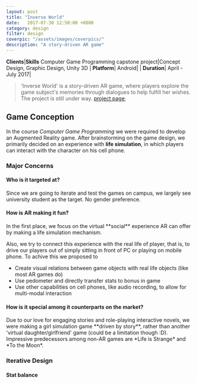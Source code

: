 ```yaml
---
layout: post
title: "Inverse World"
date:   2017-07-30 12:50:00 +0800
category: design
filter: design
coverpic: "/assets/images/coverpics/"
description: "A story-driven AR game"
---
```


**Clients**|**Skills**
 <highlight>Computer Game Programming capstone project</highlight>|<highlight>Concept Design, Graphic Design, Unity 3D</highlight>
 |
 **Platform**|
 Android|
 |
**Duration**|
 <highlight>April - July 2017</highlight>|

>'Inverse World' is a story-driven AR game, where players explore the game subject's memories through dialogues to help fulfill her wishes. The project is still under way. [project page](https://github.com/fish1996/AR-Game---Inverse-World);

<h2>Game Conception</h2>

In the course *Computer Game Programming* we were required to develop an Augmented Reality game. After brainstorming on the game design, we primarily decided on an experience with **life simulation**, in which players can interact with the character on his cell phone.

<h3>Major Concerns</h3>

<h4>Who is it targeted at?</h4>
Since we are going to iterate and test the games on campus, we largely see university student as the target. No gender preference.

<h4>How is AR making it fun?</h4>
In the first place, we focus on the virtual **social** experience AR can offer by making a life simulation mechanism.

Also, we try to connect this experience with the real life of player, that is, to drive our players out of simply sitting in front of PC or playing on mobile phone. To achive this we proposed to
* Create visual relations between game objects with real life objects (like most AR games do)
* Use pedometer and directly transfer stats to bonus in game
* Use other capabilities on cell phones, like audio recording, to allow for multi-modal interaction

<h4>How is it special among it counterparts on the market?</h4>
Due to our love for engaging stories and role-playing interactive novels, we were making a girl simulation game **driven by story**, rather than another 'virtual daughter/girlfriend' game (could be a limitation though :D). Impressive predecessors among non-AR games are *Life is Strange* and *To the Moon*. 

<h3>Iterative Design</h3>

<h4>Stat balance</h4>
